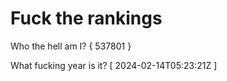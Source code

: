 # Fuck the rankings

Who the hell am I?
{ 537801 }

What fucking year is it?
[ 2024-02-14T05:23:21Z ]
